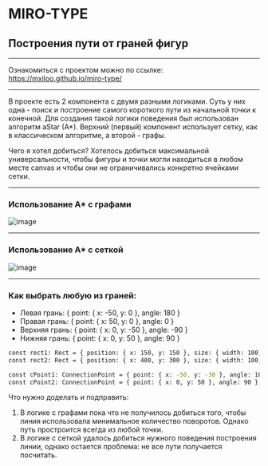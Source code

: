 # MIRO-TYPE
## Построения пути от граней фигур
___
Ознакомиться с проектом можно по ссылке: https://mxiloo.github.io/miro-type/
___
В проекте есть 2 компонента с двумя разными логиками. Суть у них одна - поиск и построение самого короткого пути из начальной точки к конечной.
Для создания такой логики поведения был использован алгоритм aStar (A*). Верхний (первый) компонент использует сетку, как в классическом алгоритме, а второй - графы. 

Чего я хотел добиться? Хотелось добиться максимальной универсальности, чтобы фигуры и точки могли находиться в любом месте canvas и чтобы они не ограничивались конкретно ячейками сетки.
___

### Использование A* с графами
![image](https://github.com/user-attachments/assets/164db006-54a7-4985-a5c1-fc4e2cf668c8)
___

### Использование A* с сеткой

![image](https://github.com/user-attachments/assets/5e22600d-9141-49e4-bb56-b08898fdb013)
___

### Как выбрать любую из граней:
* Левая грань: { point: { x: -50, y: 0 }, angle: 180 }
* Правая грань: { point: { x: 50, y: 0 }, angle: 0 }
* Верхняя грань: { point: { x: 0, y: -50 }, angle: -90 }
* Нижняя грань: { point: { x: 0, y: 50 }, angle: 90 }

```bash
const rect1: Rect = { position: { x: 150, y: 150 }, size: { width: 100, height: 100 } };
const rect2: Rect = { position: { x: 400, y: 300 }, size: { width: 100, height: 100 } };

const cPoint1: ConnectionPoint = { point: { x: -50, y: -30 }, angle: 180 }
const cPoint2: ConnectionPoint = { point: { x: 0, y: 50 }, angle: 90 };
```

Что нужно доделать и подправить:
1. В логике с графами пока что не получилось добиться того, чтобы линия использовала минимальное количество поворотов. Однако путь простроится всегда из любой точки.
2. В логике с сеткой удалось добиться нужного поведения построения линии, однако остается проблема: не все пути получается посчитать.
